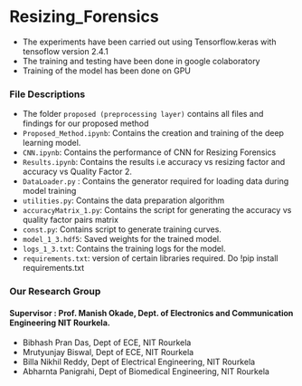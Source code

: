 # Resizing_Forensics
- The experiments have been carried out using Tensorflow.keras with tensoflow version 2.4.1
- The training and testing have been done in google colaboratory
- Training of the model has been done on GPU
 

### File Descriptions
- The folder `proposed (preprocessing layer)` contains all files and findings for our proposed method
- `Proposed_Method.ipynb`: Contains the creation and training of the deep learning model.
- `CNN.ipynb`: Contains the performance of CNN for Resizing Forensics
- `Results.ipynb`: Contains the results i.e accuracy vs resizing factor and accuracy vs Quality Factor 2.
- `DataLoader.py` : Contains the generator required for loading data during model training
- `utilities.py`: Contains the data preparation algorithm
- `accuracyMatrix_1.py`: Contains the script for generating the accuracy vs quality factor pairs matrix
- `const.py`: Contains script to generate training curves.
- `model_1_3.hdf5`: Saved weights for the trained model.
- `logs_1_3.txt`: Contains the training logs for the model.
- `requirements.txt`: version of certain libraries required. Do !pip install requirements.txt
### Our Research Group
#### Supervisor : Prof. Manish Okade, Dept. of Electronics and Communication Engineering NIT Rourkela.
- Bibhash Pran Das, Dept of ECE, NIT Rourkela
- Mrutyunjay Biswal, Dept of ECE, NIT Rourkela
- Billa Nikhil Reddy, Dept of Electrical Engineering, NIT Rourkela
- Abharnta Panigrahi, Dept of Biomedical Engineering, NIT Rourkela
